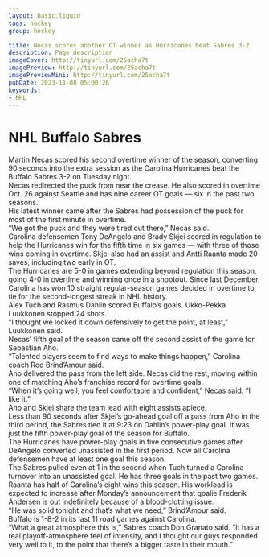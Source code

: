 ```yaml
---
layout: basic.liquid
tags: hockey
group: hockey

title: Necas scores another OT winner as Hurricanes beat Sabres 3-2
description: Page description
imageCover: http://tinyurl.com/25acha7t
imagePreview: http://tinyurl.com/25acha7t
imagePreviewMini: http://tinyurl.com/25acha7t
pubDate: 2023-11-08 05:00:26
keywords:
- NHL
---
```


# NHL Buffalo Sabres

<p>Martin Necas scored his second overtime winner of the season, converting 90 seconds into the extra session as the Carolina Hurricanes beat the Buffalo Sabres 3-2 on Tuesday night.<br />Necas redirected the puck from near the crease. He also scored in overtime Oct. 26 against Seattle and has nine career OT goals &mdash; six in the past two seasons.<br />His latest winner came after the Sabres had possession of the puck for most of the first minute in overtime.<br />&ldquo;We got the puck and they were tired out there,&rdquo; Necas said.<br />Carolina defensemen Tony DeAngelo and Brady Skjei scored in regulation to help the Hurricanes win for the fifth time in six games &mdash; with three of those wins coming in overtime. Skjei also had an assist and Antti Raanta made 20 saves, including two early in OT.<br />The Hurricanes are 5-0 in games extending beyond regulation this season, going 4-0 in overtime and winning once in a shootout. Since last December, Carolina has won 10 straight regular-season games decided in overtime to tie for the second-longest streak in NHL history.<br />Alex Tuch and Rasmus Dahlin scored Buffalo&rsquo;s goals. Ukko-Pekka Luukkonen stopped 24 shots.<br />&ldquo;I thought we locked it down defensively to get the point, at least,&rdquo; Luukkonen said.<br />Necas&rsquo; fifth goal of the season came off the second assist of the game for Sebastian Aho.<br />&ldquo;Talented players seem to find ways to make things happen,&rdquo; Carolina coach Rod Brind&rsquo;Amour said.<br />Aho delivered the pass from the left side. Necas did the rest, moving within one of matching Aho&rsquo;s franchise record for overtime goals.<br />&ldquo;When it&rsquo;s going well, you feel comfortable and confident,&rdquo; Necas said. &ldquo;I like it.&rdquo;<br />Aho and Skjei share the team lead with eight assists apiece.<br />Less than 90 seconds after Skjei&rsquo;s go-ahead goal off a pass from Aho in the third period, the Sabres tied it at 9:23 on Dahlin&rsquo;s power-play goal. It was just the fifth power-play goal of the season for Buffalo.<br />The Hurricanes have power-play goals in five consecutive games after DeAngelo converted unassisted in the first period. Now all Carolina defensemen have at least one goal this season.<br />The Sabres pulled even at 1 in the second when Tuch turned a Carolina turnover into an unassisted goal. He has three goals in the past two games.<br />Raanta has half of Carolina&rsquo;s eight wins this season. His workload is expected to increase after Monday&rsquo;s announcement that goalie Frederik Andersen is out indefinitely because of a blood-clotting issue.<br />&ldquo;He was solid tonight and that&rsquo;s what we need,&rdquo; Brind&rsquo;Amour said.<br />Buffalo is 1-8-2 in its last 11 road games against Carolina.<br />&ldquo;What a great atmosphere this is,&rdquo; Sabres coach Don Granato said. &ldquo;It has a real playoff-atmosphere feel of intensity, and I thought our guys responded very well to it, to the point that there&rsquo;s a bigger taste in their mouth.&rdquo;</p>